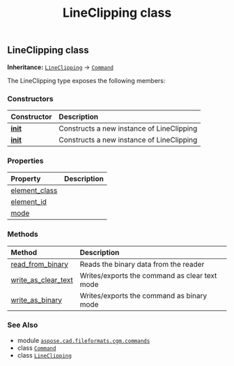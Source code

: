 ﻿---
title: LineClipping class
second_title: Aspose.CAD for Python via .NET API References
description: 
type: docs
weight: 1050
url: /python-net/aspose.cad.fileformats.cgm.commands/lineclipping/
is_root: false
---

## LineClipping class



**Inheritance:** [`LineClipping`](/cad/python-net/aspose.cad.fileformats.cgm.commands/lineclipping) → 
[`Command`](/cad/python-net/aspose.cad.fileformats.cgm.commands/command)



The LineClipping type exposes the following members:

### Constructors
| Constructor | Description |
| :- | :- |
| [__init__](/cad/python-net/aspose.cad.fileformats.cgm.commands/lineclipping/__init__/#aspose.cad.fileformats.cgm.CgmFile) | Constructs a new instance of LineClipping |
| [__init__](/cad/python-net/aspose.cad.fileformats.cgm.commands/lineclipping/__init__/#aspose.cad.fileformats.cgm.CgmFile-aspose.cad.fileformats.cgm.enums.ClippingMode) | Constructs a new instance of LineClipping |


### Properties
| Property | Description |
| :- | :- |
| [element_class](/cad/python-net/aspose.cad.fileformats.cgm.commands/lineclipping/element_class) |  |
| [element_id](/cad/python-net/aspose.cad.fileformats.cgm.commands/lineclipping/element_id) |  |
| [mode](/cad/python-net/aspose.cad.fileformats.cgm.commands/lineclipping/mode) |  |


### Methods
| Method | Description |
| :- | :- |
| [read_from_binary](/cad/python-net/aspose.cad.fileformats.cgm.commands/lineclipping/read_from_binary/#aspose.cad.fileformats.cgm.IBinaryReader) | Reads the binary data from the reader |
| [write_as_clear_text](/cad/python-net/aspose.cad.fileformats.cgm.commands/lineclipping/write_as_clear_text/#aspose.cad.fileformats.cgm.IClearTextWriter) | Writes/exports the command as clear text mode |
| [write_as_binary](/cad/python-net/aspose.cad.fileformats.cgm.commands/lineclipping/write_as_binary/#aspose.cad.fileformats.cgm.IBinaryWriter) | Writes/exports the command as binary mode |



### See Also
* module [`aspose.cad.fileformats.cgm.commands`](..)
* class [`Command`](/cad/python-net/aspose.cad.fileformats.cgm.commands/command)
* class [`LineClipping`](/cad/python-net/aspose.cad.fileformats.cgm.commands/lineclipping)
